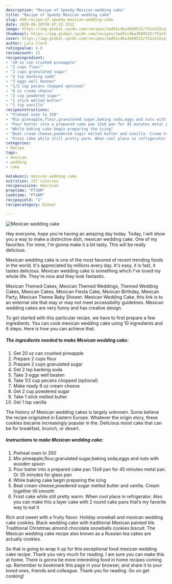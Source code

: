 ```yaml
---
description: "Recipe of Speedy Mexican wedding cake"
title: "Recipe of Speedy Mexican wedding cake"
slug: 440-recipe-of-speedy-mexican-wedding-cake
date: 2020-06-28T20:47:23.331Z
image: https://img-global.cpcdn.com/recipes/3ad91c4ba3b69533/751x532cq70/mexican-wedding-cake-recipe-main-photo.jpg
thumbnail: https://img-global.cpcdn.com/recipes/3ad91c4ba3b69533/751x532cq70/mexican-wedding-cake-recipe-main-photo.jpg
cover: https://img-global.cpcdn.com/recipes/3ad91c4ba3b69533/751x532cq70/mexican-wedding-cake-recipe-main-photo.jpg
author: Lula Clark
ratingvalue: 4.8
reviewcount: 12
recipeingredient:
- "20 oz can crushed pineapple"
- "2 cups flour"
- "2 cups granulated sugar"
- "2 tsp banking soda"
- "3 eggs well beaten"
- "1/2 cup pecans chopped optional"
- "8 oz cream cheese"
- "2 cup powdered sugar"
- "1 stick melted butter"
- "1 tsp vanilla"
recipeinstructions:
- "Preheat oven to 350"
- "Mix pineapple,flour,granulated sugar,baking soda,eggs and nuts with wooden spoon"
- "Pour batter into a prepared cake pan 13x9 pan for 45 minutes metal pan. Or 35 minutes for glass pan"
- "While baking cake begin preparing the icing"
- "Beat cream cheese,powdered sugar melted butter and vanilla. Cream together till smooth"
- "Frost cake while still pretty warm. When cool place in refrigerator. Also you can make this a layer cake with 2 round cake pans that’s my favorite way to eat it"
categories:
- Recipe
tags:
- mexican
- wedding
- cake

katakunci: mexican wedding cake 
nutrition: 257 calories
recipecuisine: American
preptime: "PT30M"
cooktime: "PT48M"
recipeyield: "1"
recipecategory: Dinner

---
```



![Mexican wedding cake](https://img-global.cpcdn.com/recipes/3ad91c4ba3b69533/751x532cq70/mexican-wedding-cake-recipe-main-photo.jpg)

Hey everyone, hope you're having an amazing day today. Today, I will show you a way to make a distinctive dish, mexican wedding cake. One of my favorites. For mine, I'm gonna make it a bit tasty. This will be really delicious.

Mexican wedding cake is one of the most favored of recent trending foods in the world. It's appreciated by millions every day. It's easy, it is fast, it tastes delicious. Mexican wedding cake is something which I've loved my whole life. They're nice and they look fantastic.

Mexican Themed Cakes, Mexican Themed Weddings, Themed Wedding Cakes, Mexican Cakes, Mexican Fiesta Cake, Mexican Birthday, Mexican Party, Mexican Theme Baby Shower. Mexican Wedding Cake. this link is to an external site that may or may not meet accessibility guidelines. Mexican wedding cakes are very funny and has creative design.


To get started with this particular recipe, we have to first prepare a few ingredients. You can cook mexican wedding cake using 10 ingredients and 6 steps. Here is how you can achieve that.

<!--inarticleads1-->

##### The ingredients needed to make Mexican wedding cake:

1. Get 20 oz can crushed pineapple
1. Prepare 2 cups flour
1. Prepare 2 cups granulated sugar
1. Get 2 tsp banking soda
1. Take 3 eggs well beaten
1. Take 1/2 cup pecans chopped (optional)
1. Make ready 8 oz cream cheese
1. Get 2 cup powdered sugar
1. Take 1 stick melted butter
1. Get 1 tsp vanilla


The history of Mexican wedding cakes is largely unknown. Some believe the recipe originated in Eastern Europe. Whatever the origin story, these cookies became increasingly popular in the. Delicious moist cake that can be for breakfast, brunch, or desert. 

<!--inarticleads2-->

##### Instructions to make Mexican wedding cake:

1. Preheat oven to 350
1. Mix pineapple,flour,granulated sugar,baking soda,eggs and nuts with wooden spoon
1. Pour batter into a prepared cake pan 13x9 pan for 45 minutes metal pan. Or 35 minutes for glass pan
1. While baking cake begin preparing the icing
1. Beat cream cheese,powdered sugar melted butter and vanilla. Cream together till smooth
1. Frost cake while still pretty warm. When cool place in refrigerator. Also you can make this a layer cake with 2 round cake pans that’s my favorite way to eat it


Rich and sweet with a fruity flavor. Holiday snowball and mexican wedding cake cookies. Black wedding cake with traditional Mexican painted tile. Traditional Christmas almond chocolate snowballs cookies biscuit. The Mexican wedding cake recipe also known as a Russian tea cakes are actually cookies. 

So that is going to wrap it up for this exceptional food mexican wedding cake recipe. Thank you very much for reading. I am sure you can make this at home. There is gonna be more interesting food in home recipes coming up. Remember to bookmark this page in your browser, and share it to your loved ones, friends and colleague. Thank you for reading. Go on get cooking!

